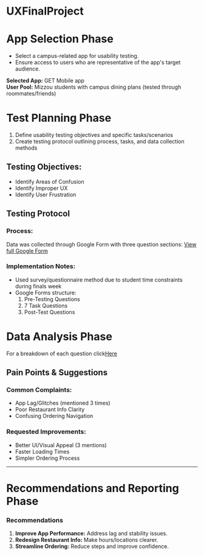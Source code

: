 # UXFinalProject

# App Selection Phase
- Select a campus-related app for usability testing.
- Ensure access to users who are representative of the app's target audience.
  
**Selected App:** GET Mobile app  
**User Pool:** Mizzou students with campus dining plans (tested through roommates/friends)

# Test Planning Phase
1. Define usability testing objectives and specific tasks/scenarios
2. Create testing protocol outlining process, tasks, and data collection methods

## Testing Objectives:
- Identify Areas of Confusion
- Identify Improper UX
- Identify User Frustration

## Testing Protocol

### Process:
Data was collected through Google Form with three question sections:
[View full Google Form](https://docs.google.com/forms/d/1qs8S0S8dLbdbtTS6zyxcI_zQtLjVqLpGhD8COq2ZOpI/preview)

### Implementation Notes:
- Used survey/questionnaire method due to student time constraints during finals week
- Google Forms structure:
  1. Pre-Testing Questions
  2. 7 Task Questions
  3. Post-Test Questions

# Data Analysis Phase
For a breakdown of each question click[Here](DataAnalysis.md)

## Pain Points & Suggestions

### Common Complaints:
- App Lag/Glitches (mentioned 3 times)  
- Poor Restaurant Info Clarity  
- Confusing Ordering Navigation  

### Requested Improvements:
- Better UI/Visual Appeal (3 mentions)  
- Faster Loading Times  
- Simpler Ordering Process  

---

# Recommendations and Reporting Phase

### Recommendations
1. **Improve App Performance:** Address lag and stability issues.  
3. **Redesign Restaurant Info:** Make hours/locations clearer.  
4. **Streamline Ordering:** Reduce steps and improve confidence.  
